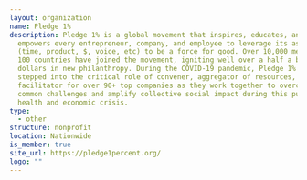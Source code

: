 ```yaml
---
layout: organization
name: Pledge 1%
description: Pledge 1% is a global movement that inspires, educates, and
  empowers every entrepreneur, company, and employee to leverage its assets
  (time, product, $, voice, etc) to be a force for good. Over 10,000 members in
  100 countries have joined the movement, igniting well over a half a billion
  dollars in new philanthropy. During the COVID-19 pandemic, Pledge 1% has
  stepped into the critical role of convener, aggregator of resources, and
  facilitator for over 90+ top companies as they work together to overcome
  common challenges and amplify collective social impact during this public
  health and economic crisis.
type:
  - other
structure: nonprofit
location: Nationwide
is_member: true
site_url: https://pledge1percent.org/
logo: ""
---
```

